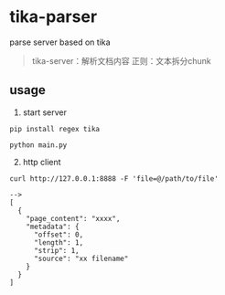 # tika-parser
parse server based on tika

> tika-server：解析文档内容
> 正则：文本拆分chunk

## usage

1. start server
```
pip install regex tika

python main.py
```

2. http client
```
curl http://127.0.0.1:8888 -F 'file=@/path/to/file'

-->
[
  {
    "page_content": "xxxx",
    "metadata": {
      "offset": 0,
      "length": 1,
      "strip": 1,
      "source": "xx filename"
    }
  }
]
```


